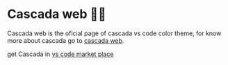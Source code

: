 # Cascada web 🍃💧
Cascada web is the oficial page of cascada vs code color theme, for know more about cascada go to [cascada web](https://simon8889.github.io/cascada-web/).

get Cascada in [vs code market place](https://marketplace.visualstudio.com/items?itemName=simonj.cascada)